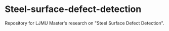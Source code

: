 # Steel-surface-defect-detection
Repository for LJMU Master's research on "Steel Surface Defect Detection".


